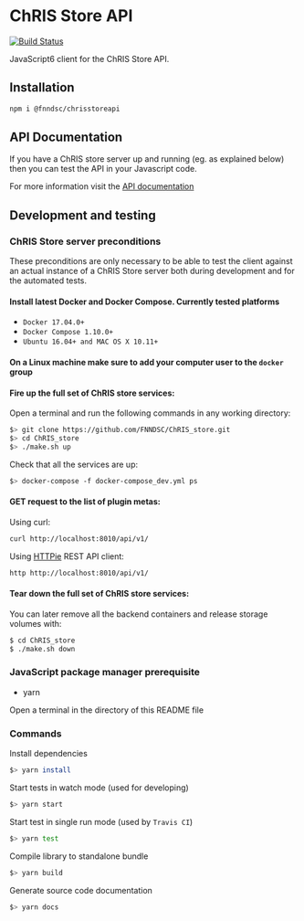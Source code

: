# ChRIS Store API
[![Build Status](https://travis-ci.org/FNNDSC/fnndsc.svg?branch=master)](https://travis-ci.org/FNNDSC/fnndsc)

JavaScript6 client for the ChRIS Store API.

## Installation

``` bash
npm i @fnndsc/chrisstoreapi
```

## API Documentation

If you have a ChRIS store server up and running (eg. as explained below) then you can test the API in your Javascript code.

For more information visit the [API documentation](https://fnndsc.github.io/fnndsc/chrisstoredoc/index.html)


## Development and testing

### ChRIS Store server preconditions

These preconditions are only necessary to be able to test the client against an actual
instance of a ChRIS Store server both during development and for the automated tests.

#### Install latest Docker and Docker Compose. Currently tested platforms
* ``Docker 17.04.0+``
* ``Docker Compose 1.10.0+``
* ``Ubuntu 16.04+ and MAC OS X 10.11+``

#### On a Linux machine make sure to add your computer user to the ``docker`` group

#### Fire up the full set of ChRIS store services:

Open a terminal and run the following commands in any working directory:

``` bash
$> git clone https://github.com/FNNDSC/ChRIS_store.git
$> cd ChRIS_store
$> ./make.sh up
```

Check that all the services are up:

``` bash
$> docker-compose -f docker-compose_dev.yml ps
```

#### GET request to the list of plugin metas:

Using curl:

```bash
curl http://localhost:8010/api/v1/
```

Using [HTTPie](https://httpie.org/) REST API client:

```bash
http http://localhost:8010/api/v1/
```

#### Tear down the full set of ChRIS store services:

You can later remove all the backend containers and release storage volumes with:

```bash
$ cd ChRIS_store
$ ./make.sh down
```

### JavaScript package manager prerequisite

* yarn

Open a terminal in the directory of this README file

### Commands

Install dependencies

``` bash
$> yarn install
```

Start tests in watch mode (used for developing)

``` bash
$> yarn start
```

Start test in single run mode (used by `Travis CI`)

``` bash
$> yarn test
```

Compile library to standalone bundle

``` bash
$> yarn build
```

Generate source code documentation

``` bash
$> yarn docs
```
